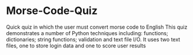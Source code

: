# Morse-Code-Quiz
Quick quiz in which the user must convert morse code to English
This quiz demonstrates a number of Python techniques including: functions; dictionaries; string functions; validation and text file I/O. It uses two text files, one to store login data and one to score user results 
